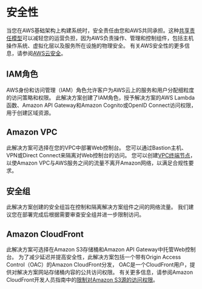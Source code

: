 # 安全性

当您在AWS基础架构上构建系统时，安全责任由您和AWS共同承担。这种[共享责任模型](https://aws.amazon.com/compliance/shared-responsibility-model/)可以减轻您的运营负担，因为AWS负责操作、管理和控制组件，包括主机操作系统、虚拟化层以及服务所在设施的物理安全。
有关AWS安全性的更多信息，请参阅[AWS云安全](http://aws.amazon.com/security/)。

## IAM角色

AWS身份和访问管理（IAM）角色允许客户为AWS云上的服务和用户分配细粒度的访问策略和权限。
此解决方案创建了IAM角色，授予解决方案的AWS Lambda函数、Amazon API Gateway和Amazon Cognito或OpenID Connect访问权限，用于创建区域资源。

## Amazon VPC

此解决方案可选择在您的VPC中部署Web控制台。
您可以通过Bastion主机、VPN或Direct Connect来隔离对Web控制台的访问。
您可以创建[VPC终端节点][vpce]，以使Amazon VPC与AWS服务之间的流量不离开Amazon网络，以满足合规性要求。

## 安全组

此解决方案创建的安全组旨在控制和隔离解决方案组件之间的网络流量。
我们建议您在部署完成后根据需要审查安全组并进一步限制访问。

## Amazon CloudFront

此解决方案可选择在Amazon S3存储桶和Amazon API Gateway中托管Web控制台。
为了减少延迟并提高安全性，此解决方案包括一个带有Origin Access Control（OAC）的Amazon CloudFront分发，
OAC是一个CloudFront用户，提供对解决方案网站存储桶内容的公共访问权限。
有关更多信息，请参阅Amazon CloudFront开发人员指南中的[限制对Amazon S3源的访问权限][oac]。

[vpce]: https://docs.aws.amazon.com/whitepapers/latest/aws-privatelink/what-are-vpc-endpoints.html
[oac]: https://docs.aws.amazon.com/AmazonCloudFront/latest/DeveloperGuide/private-content-restricting-access-to-s3.html